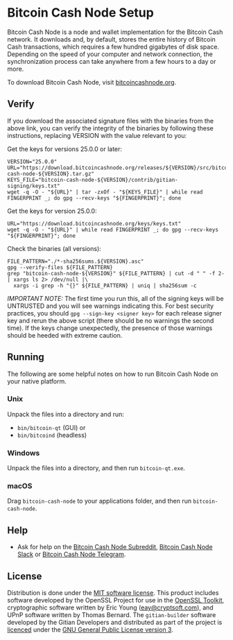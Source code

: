 # Bitcoin Cash Node Setup

Bitcoin Cash Node is a node and wallet implementation for the Bitcoin Cash network.
It downloads and, by default, stores the entire history of Bitcoin Cash
transactions, which requires a few hundred gigabytes of disk space. Depending on
the speed of your computer and network connection, the synchronization process
can take anywhere from a few hours to a day or more.

To download Bitcoin Cash Node, visit [bitcoincashnode.org](https://bitcoincashnode.org/).

## Verify

If you download the associated signature files with the binaries from the above link,
you can verify the integrity of the binaries by following these instructions, replacing
VERSION with the value relevant to you:

Get the keys for versions 25.0.0 or later:

```
VERSION="25.0.0"
URL="https://download.bitcoincashnode.org/releases/${VERSION}/src/bitcoin-cash-node-${VERSION}.tar.gz"
KEYS_FILE="bitcoin-cash-node-${VERSION}/contrib/gitian-signing/keys.txt"
wget -q -O - "${URL}" | tar -zxOf - "${KEYS_FILE}" | while read FINGERPRINT _; do gpg --recv-keys "${FINGERPRINT}"; done
```

Get the keys for version 25.0.0:

```
URL="https://download.bitcoincashnode.org/keys/keys.txt"
wget -q -O - "${URL}" | while read FINGERPRINT _; do gpg --recv-keys "${FINGERPRINT}"; done
```

Check the binaries (all versions):

```
FILE_PATTERN="./*-sha256sums.${VERSION}.asc"
gpg --verify-files ${FILE_PATTERN}
grep "bitcoin-cash-node-${VERSION}" ${FILE_PATTERN} | cut -d " " -f 2- | xargs ls 2> /dev/null |\
  xargs -i grep -h "{}" ${FILE_PATTERN} | uniq | sha256sum -c
```

*IMPORTANT NOTE:* The first time you run this, all of the signing keys will be
UNTRUSTED and you will see warnings indicating this. For best security practices,
you should `gpg --sign-key <signer key>` for each release signer key and rerun
the above script (there should be no warnings the second time). If the keys change
unexpectedly, the presence of those warnings should be heeded with extreme caution.

## Running

The following are some helpful notes on how to run Bitcoin Cash Node on your
native platform.

### Unix

Unpack the files into a directory and run:

- `bin/bitcoin-qt` (GUI) or
- `bin/bitcoind` (headless)

### Windows

Unpack the files into a directory, and then run `bitcoin-qt.exe`.

### macOS

Drag `bitcoin-cash-node` to your applications folder, and then run `bitcoin-cash-node`.

## Help

- Ask for help on the [Bitcoin Cash Node Subreddit](https://www.reddit.com/r/bchnode/), [Bitcoin Cash Node Slack](https://join.slack.com/t/bitcoincashnode/shared_invite/zt-egg3c36d-2cglIrKcbnGpIQFaKFzCWA) or [Bitcoin Cash Node Telegram](https://t.me/bitcoincashnode).

## License

Distribution is done under the [MIT software license](/COPYING). This product includes software developed by the
OpenSSL Project for use in the [OpenSSL Toolkit](https://www.openssl.org/), cryptographic software written by Eric Young
([eay@cryptsoft.com](mailto:eay@cryptsoft.com)), and UPnP software written by Thomas Bernard. The `gitian-builder`
software developed by the Gitian Developers and distributed as part of the project is
[licenced](../contrib/gitian-builder/LICENSE) under the [GNU General Public License version 3](../contrib/gitian-builder/COPYING).

